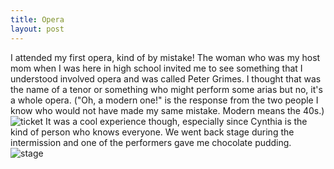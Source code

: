 ```yaml
---
title: Opera
layout: post
---
```

I attended my first opera, kind of by mistake! The woman who was my host mom when I was here in high school invited me to see something that I understood involved opera and was called Peter Grimes. I thought that was the name of a tenor or something who might perform some arias but no, it's a whole opera. ("Oh, a modern one!" is the response from the two people I know who would not have made my same mistake. Modern means the 40s.)
![ticket]({{site.baseurl}}/assets/images/opra/ticket.jpg)
It was a cool experience though, especially since Cynthia is the kind of person who knows everyone. We went back stage during the intermission and one of the performers gave me chocolate pudding.
![stage]({{site.baseurl}}/assets/images/opra/stage.jpg)
